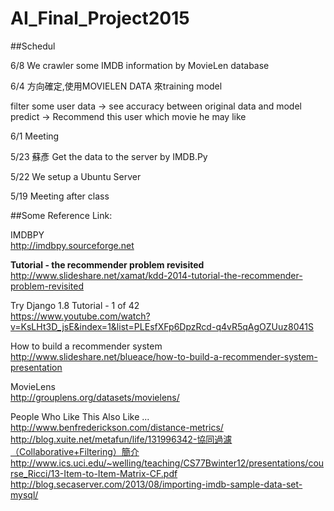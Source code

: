 # AI_Final_Project2015

##Schedul

6/8 We crawler some IMDB information by MovieLen database

6/4 方向確定,使用MOVIELEN DATA 來training model 

filter some user data -> see accuracy between original data and model predict -> Recommend this user which movie he may like

6/1 Meeting

5/23 蘇彥 Get the data to the server by IMDB.Py

5/22 We setup a Ubuntu Server

5/19 Meeting after class


##Some Reference Link:

IMDBPY</br>
<http://imdbpy.sourceforge.net>

**Tutorial - the recommender problem revisited**</br>
<http://www.slideshare.net/xamat/kdd-2014-tutorial-the-recommender-problem-revisited>

Try Django 1.8 Tutorial - 1 of 42</br>
<https://www.youtube.com/watch?v=KsLHt3D_jsE&index=1&list=PLEsfXFp6DpzRcd-q4vR5qAgOZUuz8041S>

How to build a recommender system</br>
<http://www.slideshare.net/blueace/how-to-build-a-recommender-system-presentation>

MovieLens</br>
<http://grouplens.org/datasets/movielens/>

People Who Like This Also Like ... </br>
<http://www.benfrederickson.com/distance-metrics/>
</br>
<http://blog.xuite.net/metafun/life/131996342-協同過濾（Collaborative+Filtering）簡介>
</br>
<http://www.ics.uci.edu/~welling/teaching/CS77Bwinter12/presentations/course_Ricci/13-Item-to-Item-Matrix-CF.pdf>
</br>
<http://blog.secaserver.com/2013/08/importing-imdb-sample-data-set-mysql/>
